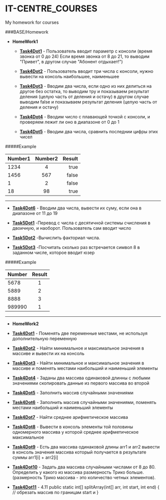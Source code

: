 IT-CENTRE_COURSES
=================

My homework for courses

###BASE/Homework
 
- **HomeWork1**
	- [**Task4Dot1**](https://github.com/Partizanin/IT-CENTRE_COURSES/blob/master/BASE/Homework/HomeWork1/Task4Dot1.java) -  Пользователь вводит параметр с консоли (время звонка от 0 до 24)
				Если время звонка от 8 до 21, то выводим "Привет", в другом случае "Абонент отдыхает!")

	- [**Task4Dot2**](https://github.com/Partizanin/IT-CENTRE_COURSES/blob/master/BASE/Homework/HomeWork1/Task4Dot2.java) - Пользователь вводит три числа с консоли, нужно вывести на консоль наибольшее, наименьшее
	
	- [**Task4Dot3**](https://github.com/Partizanin/IT-CENTRE_COURSES/blob/master/BASE/Homework/HomeWork1/Task4Dot3.java) -  Вводим два числа, если одно из них делиться на другое без остатка, то выводим тру и показываем результат деления (целую часть от деления  и остачу)
				в другом случае выводим false и показываем результат деления (целую часть от деления  и остачу)
	
	- [**Task4Dot4**](https://github.com/Partizanin/IT-CENTRE_COURSES/blob/master/BASE/Homework/HomeWork1/Task4Dot4.java) - Вводим число с плавающей точкой с консоли, и проверяем лежит ли оно в диапазоне от 0 до 1
	
	- [**Task4Dot5**](https://github.com/Partizanin/IT-CENTRE_COURSES/blob/master/BASE/Homework/HomeWork1/Task4Dot5.java) - Вводим два числа, сравнить последнии цифры этих чисел

#####Example

| Number1 | Number2 | Result |
| ------- |:-------:| ------:|
| 1234    |     4   | true   |
| 1456    |     567 | false  |
| 1       |     2   | false  |
| 18      |     98  | true   |


----------


- [**Task4Dot6**](https://github.com/Partizanin/IT-CENTRE_COURSES/blob/master/BASE/Homework/HomeWork1/Task4Dot6.java) - Вводим два числа, вывести их суму, если она в диапазоне от 11 до 19

 - [**Task5Dot1**](https://github.com/Partizanin/IT-CENTRE_COURSES/blob/master/BASE/Homework/HomeWork1/Task5Dot1.java) -Перевод с числа с десятичной системы счисления в двоичную, и наоборот. Пользователь сам вводит число

 - [**Task5Dot2**](https://github.com/Partizanin/IT-CENTRE_COURSES/blob/master/BASE/Homework/HomeWork1/Task5Dot2.java) -Вычислить факториал числа. 

 - [**Task5Dot3**](https://github.com/Partizanin/IT-CENTRE_COURSES/blob/master/BASE/Homework/HomeWork1/Task5Dot3.java) -Посчитать сколько раз встречается символ 8 в заданном числе, которое вводит юзер

#####Example

| Number | Result |
| -------|:------:|
| 5678   |  1     | 
| 5889   |  2     | 
| 8888   |  3     | 
| 989990 |  1     | 


----------


- **HomeWork2**

 - [**Task4Dot1**](https://github.com/Partizanin/IT-CENTRE_COURSES/blob/master/BASE/Homework/HomeWork2/Task4dot1.java) - Поменять две переменные местами, не используя дополнительную переменную


 - [**Task4Dot2**](https://github.com/Partizanin/IT-CENTRE_COURSES/blob/master/BASE/Homework/HomeWork2/Task4dot2.java) - Найти минимальное и максимальное значения в массиве и вывести их на консоль
 

  - [**Task4Dot3**](https://github.com/Partizanin/IT-CENTRE_COURSES/blob/master/BASE/Homework/HomeWork2/Task4dot3.java) - Найти минимальное и максимальное значения в массиве и поменять местами наибольший и наименьший элементы



  - [**Task4Dot4**](https://github.com/Partizanin/IT-CENTRE_COURSES/blob/master/BASE/Homework/HomeWork2/Task4dot4.java) - Заданы два массива одинаковой длинны с любыми значениями	скопировать данные из первого массива во второй
  

  - [**Task4Dot5**](https://github.com/Partizanin/IT-CENTRE_COURSES/blob/master/BASE/Homework/HomeWork2/Task4dot5.java) - Заполнить массив случайными значениями
  

  - [**Task4Dot6**](https://github.com/Partizanin/IT-CENTRE_COURSES/blob/master/BASE/Homework/HomeWork2/Task4dot6.java) - Заполнить массив случайными значениями, поменять местами наибольший	и наименьший элементы
  

  - [**Task4Dot7**](https://github.com/Partizanin/IT-CENTRE_COURSES/blob/master/BASE/Homework/HomeWork2/Task4dot7.java) - Найти среднее арифметическое массива
  

  - [**Task4Dot8**](https://github.com/Partizanin/IT-CENTRE_COURSES/blob/master/BASE/Homework/HomeWork2/Task4dot8.java) - Вывести в консоль элементы той половины одномерного массива у которой среднее арифметическое максимальное	
  
  - [**Task4Dot9**](https://github.com/Partizanin/IT-CENTRE_COURSES/blob/master/BASE/Homework/HomeWork2/Task4dot9.java) - Eсть два массива одинаковой длины arr1 и arr2 вывести в консоль значения массива	который получается в результате суммы arr1[i] + arr2[i] 
  
  - [**Task4Dot10**](https://github.com/Partizanin/IT-CENTRE_COURSES/blob/master/BASE/Homework/HomeWork2/Task4dot10.java) - Задать два массива случайными числами от 8 до 80. Определить у какого из массива размерность Трико больше.(размерность Трико массива - это количество четных элементов).	
  
  - [**Task4Dot11**](https://github.com/Partizanin/IT-CENTRE_COURSES/blob/master/BASE/Homework/HomeWork2/Task4dot6.java) - 4.11  public static int[] splitArray(int[] arr, int start, int end) { // обрезать массив по границам start и 
  }
